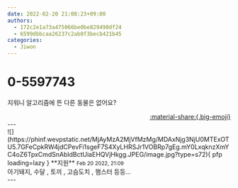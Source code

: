 ```yaml
---
date: 2022-02-20 21:08:23+09:00
authors:
  - 172c2e1a73a475066be0be829490df24
  - 6599dbbcaa26237c2ab0f3becb421b45
categories:
  - Jiwon
---
```


# 0-5597743

<div class="post-container" markdown="1">
<div class="content-container md-sidebar__scrollwrap" markdown="1">

지워니 알고리즘에 뜬 다른 동물은 없어요?

</div>
</div>

<div style="text-align: right;" markdown="1">
<a href="https://weverse.io/fromis9/fanpost/0-5597743" style="text-align: right;">:material-share:{.big-emoji}</a>
</div>
---

<div class="comments-container md-sidebar__scrollwrap" markdown="1">
<div class="comment" markdown="1">
<div class='id-container' markdown="1">
![](https://phinf.wevpstatic.net/MjAyMzA2MjVfMzMg/MDAxNjg3NjU0MTExOTU5.7GFeCpkRW4jdCPevFi1sgeF7S4XyLHRSJr1VOBRp7gEg.mY0LxqknzXmYC4oZ6TpxCmdSnAbldBctUiaEHQVjHkgg.JPEG/image.jpg?type=s72){ pfp loading=lazy }
**<span class="artist">지원</span>** <small>Feb 20 2022, 21:09</small><br>
</div>
<div class='comment-body' markdown="1">
아기돼지, 수달 , 토끼 , 고슴도치 , 햄스터 등등...
</div>
</div>
</div>
---
